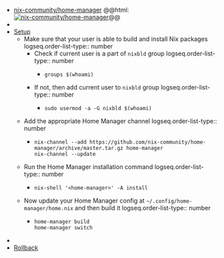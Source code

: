 - [nix-community/home-manager](https://github.com/nix-community/home-manager)
  @@html: <a href="https://github.com/nix-community/home-manager/"><img src="https://github-readme-stats-astronomer.vercel.app/api/pin/?username=nix-community&repo=home-manager&theme=tokyonight" alt="nix-community/home-manager"/></a>@@
-
- [Setup](https://nix-community.github.io/home-manager/index.xhtml)
	- Make sure that your user is able to build and install Nix packages
	  logseq.order-list-type:: number
		- Check if current user is a part of `nixbld` group
		  logseq.order-list-type:: number
			- ```shell
			  groups $(whoami)
			  ```
		- If not, then add current user to `nixbld` group
		  logseq.order-list-type:: number
			- ```shell
			  sudo usermod -a -G nixbld $(whoami)
			  ```
	- Add the appropriate Home Manager channel
	  logseq.order-list-type:: number
		- ```shell
		  nix-channel --add https://github.com/nix-community/home-manager/archive/master.tar.gz home-manager
		  nix-channel --update
		  ```
	- Run the Home Manager installation command
	  logseq.order-list-type:: number
		- ```shell
		  nix-shell '<home-manager>' -A install
		  ```
	- Now update your Home Manager config at `~/.config/home-manager/home.nix` and then build it
	  logseq.order-list-type:: number
		- ```shell
		  home-manager build
		  home-manager switch
		  ```
-
- [Rollback](https://nix-community.github.io/home-manager/index.xhtml#sec-usage-rollbacks)